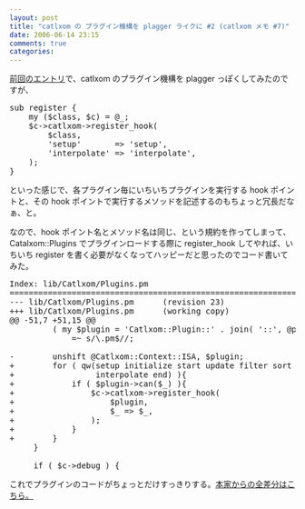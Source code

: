 ```yaml
---
layout: post
title: "catlxom の プラグイン機構を plagger ライクに #2 (catlxom メモ #7)"
date: 2006-06-14 23:15
comments: true
categories: 
---
```

<p class="entryBody">
<a href="http://mizzy.org/program/catlxom_memo_06.html" target="_blank">前回のエントリ</a>で、catlxom のプラグイン機構を plagger っぽくしてみたのですが、
</p>

<pre class="code">
sub register {
    my ($class, $c) = @_;
    $c-&gt;catlxom-&gt;register_hook(
        $class,
        'setup'       =&gt; 'setup',
        'interpolate' =&gt; 'interpolate',
    );
}
</pre>

<p class="entryBody">
といった感じで、各プラグイン毎にいちいちプラグインを実行する hook ポイントと、その hook ポイントで実行するメソッドを記述するのもちょっと冗長だなぁ、と。
</p>

<p class="entryBody">
なので、hook ポイント名とメソッド名は同じ、という規約を作ってしまって、Catalxom::Plugins でプラグインロードする際に register_hook してやれば、いちいち register を書く必要がなくなってハッピーだと思ったのでコード書いてみた。
</p>

<pre class="code">
Index: lib/Catlxom/Plugins.pm
===================================================================
--- lib/Catlxom/Plugins.pm      (revision 23)
+++ lib/Catlxom/Plugins.pm      (working copy)
@@ -51,7 +51,15 @@
         ( my $plugin = 'Catlxom::Plugin::' . join( '::', @path ) . $file-&gt;basename )
             =~ s/\.pm$//;

-        unshift @Catlxom::Context::ISA, $plugin;
+        for ( qw(setup initialize start update filter sort paginate fixedup
+                 interpolate end) ){
+            if ( $plugin-&gt;can($_) ){
+                $c-&gt;catlxom-&gt;register_hook(
+                    $plugin,
+                    $_ =&gt; $_,
+                );
+            }
+        }
     }

     if ( $c-&gt;debug ) {
</pre>

<p class="entryBody">
これでプラグインのコードがちょっとだけすっきりする。<a href="http://mizzy.org/archives/catlxom.patch" target="_blank">本家からの全差分はこちら。</a>
</p>